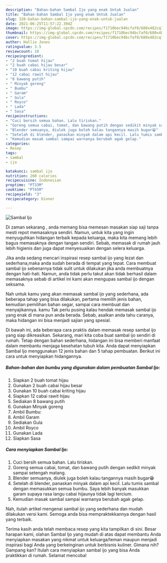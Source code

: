 ```yaml
---
description: "Bahan-bahan Sambal Ijo yang enak Untuk Jualan"
title: "Bahan-bahan Sambal Ijo yang enak Untuk Jualan"
slug: 320-bahan-bahan-sambal-ijo-yang-enak-untuk-jualan
date: 2021-06-25T11:57:22.394Z
image: https://img-global.cpcdn.com/recipes/f1710bec94bcfaf0/680x482cq70/sambal-ijo-foto-resep-utama.jpg
thumbnail: https://img-global.cpcdn.com/recipes/f1710bec94bcfaf0/680x482cq70/sambal-ijo-foto-resep-utama.jpg
cover: https://img-global.cpcdn.com/recipes/f1710bec94bcfaf0/680x482cq70/sambal-ijo-foto-resep-utama.jpg
author: Hallie Jones
ratingvalue: 3.5
reviewcount: 10
recipeingredient:
- "2 buah tomat hijau"
- "2 buah cabai hijau besar"
- "10 buah cabai kriting hijau"
- "12 cabai rawit hijau"
- "8 bawang putih"
- " Minyak goreng"
- " Bumbu"
- " Garam"
- " Gula"
- " Royco"
- " Lada"
- " Sasa"
recipeinstructions:
- "Cuci bersih semua bahan. Lalu tiriskan."
- "Goreng semua cabai, tomat, dan bawang putih dengan sedikit minyak sampai setengah matang."
- "Blender semuanya, diulek juga boleh kalau tangannya masih bugar😁"
- "Setelah di blender, panaskan minyak dalam api kecil. Lalu tumis sambal dengan memasukkan semua bumbu. Saya lebih banyak masukkan garam supaya rasa langu cabai hijaunya tidak lagi tercium."
- "Kemudian masak sambal sampai warnanya berubah agak gelap."
categories:
- Resep
tags:
- sambal
- ijo

katakunci: sambal ijo 
nutrition: 260 calories
recipecuisine: Indonesian
preptime: "PT33M"
cooktime: "PT45M"
recipeyield: "3"
recipecategory: Dinner

---
```



![Sambal Ijo](https://img-global.cpcdn.com/recipes/f1710bec94bcfaf0/680x482cq70/sambal-ijo-foto-resep-utama.jpg)

Di zaman  sekarang , anda memang bisa memesan masakan siap saji tanpa mesti repot memasaknya sendiri. Namun, untuk kita yang ingin menyuguhkan hidangan terbaik kepada keluarga, maka kita memang lebih bagus memasaknya dengan tangan sendiri. Sebab, memasak di rumah jauh lebih higienis dan juga dapat menyesuaikan dengan selera keluarga.

Jika anda sedang mencari inspirasi resep sambal ijo yang lezat dan sederhana,maka anda sudah berada di tempat yang tepat. Cara membuat sambal ijo  sebenarnya tidak sulit untuk dilakukan jika anda membuatnya dengan hati-hati. Namun, anda tidak perlu takut akan tidak berhasil dalam memasaknya 
sebab di artikel ini kami akan mengupas sambal ijo dengan seksama.  



Nah untuk kamu yang akan memasak sambal ijo yang sederhana, ada beberapa tahap yang bisa dilakukan, pertama memilih jenis bahan, kemudian pemilihan bahan segar, sampai cara membuat dan menyajikannya. kamu Tak perlu pusing kalau hendak memasak sambal ijo yang enak di mana pun anda berada. Sebab, asalkan anda  tahu caranya, maka hidangan ini bisa menjadi sajian yang spesial.

Di bawah ini, ada beberapa cara praktis  dalam memasak resep sambal ijo yang siap dikreasikan. Sekarang, mari kita coba buat sambal ijo sendiri di rumah. Tetap dengan bahan sederhana, hidangan ini bisa memberi manfaat dalam membantu menjaga kesehatan tubuh kita. Anda dapat menyiapkan Sambal Ijo menggunakan 12 jenis bahan dan 5 tahap pembuatan. Berikut ini cara untuk menyiapkan hidangannya.

<!--inarticleads1-->

##### Bahan-bahan dan bumbu yang digunakan dalam pembuatan Sambal Ijo:

1. Siapkan 2 buah tomat hijau
1. Gunakan 2 buah cabai hijau besar
1. Gunakan 10 buah cabai kriting hijau
1. Siapkan 12 cabai rawit hijau
1. Sediakan 8 bawang putih
1. Gunakan  Minyak goreng
1. Ambil  Bumbu:
1. Ambil  Garam
1. Sediakan  Gula
1. Ambil  Royco
1. Gunakan  Lada
1. Siapkan  Sasa




<!--inarticleads2-->

##### Cara menyiapkan Sambal Ijo:

1. Cuci bersih semua bahan. Lalu tiriskan.
1. Goreng semua cabai, tomat, dan bawang putih dengan sedikit minyak sampai setengah matang.
1. Blender semuanya, diulek juga boleh kalau tangannya masih bugar😁
1. Setelah di blender, panaskan minyak dalam api kecil. Lalu tumis sambal dengan memasukkan semua bumbu. Saya lebih banyak masukkan garam supaya rasa langu cabai hijaunya tidak lagi tercium.
1. Kemudian masak sambal sampai warnanya berubah agak gelap.




Nah, itulah artikel mengenai  sambal ijo  yang sederhana dan mudah dilakukan versi kami. Semoga anda bisa mempraktekkannya dengan hasil yang terbaik. 

Terima kasih anda telah membaca resep yang kita tampilkan di sini. Besar harapan kami, olahan  Sambal Ijo yang mudah di atas dapat membantu Anda menyiapkan masakan yang nikmat untuk keluarga/teman maupun menjadi inspirasi bagi Anda yang berkeinginan untuk berbisnis kuliner. Gimana nih? Gampang kan? Itulah cara menyiapkan sambal ijo yang bisa Anda praktikkan di rumah. Selamat mencoba!

